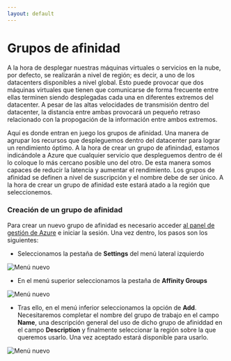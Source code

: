 ```yaml
---
layout: default
---
```

# Grupos de afinidad

A la hora de desplegar nuestras máquinas virtuales o servicios en la nube, por defecto, se realizarán a nivel de región; es decir, a uno de los datacenters disponibles a nivel global. Esto puede provocar que dos máquinas virtuales que tienen que comunicarse de forma frecuente entre ellas terminen siendo desplegadas cada una en diferentes extremos del datacenter. A pesar de las altas velocidades de transmisión dentro del datacenter, la distancia entre ambas provocará un pequeño retraso relacionado con la propogación de la información entre ambos extremos.

Aquí es donde entran en juego los grupos de afinidad. Una manera de agrupar los recursos que despleguemos dentro del datacenter para lograr un rendimiento óptimo. A la hora de crear un grupo de afinindad, estamos indicándole a Azure que cualquier servicio que despleguemos dentro de él lo coloque lo más cercano posible uno del otro. De esta manera somos capaces de reducir la latencia y aumentar el rendimiento. Los grupos de afinidad se definen a nivel de suscripción y el nombre debe de ser único. A la hora de crear un grupo de afinidad este estará atado a la región que seleccionemos. 

### Creación de un grupo de afinidad

Para crear un nuevo grupo de afinidad es necesario acceder [al panel de gestión de Azure](http://manage.windowsazure.com "Panel de gestión de Azure") e iniciar la sesión. Una vez dentro, los pasos son los siguientes:

- Seleccionamos la pestaña de **Settings** del menú lateral izquierdo

![Menú nuevo](../images/virtualmachines-affinityGroup-Step1.png)

- En el menú superior seleccionamos la pestaña de **Affinity Groups**

![Menú nuevo](../images/virtualmachines-affinityGroup-Step2.png)

- Tras ello, en el menú inferior seleccionamos la opción de **Add**. Necesitaremos completar el nombre del grupo de trabajo en el campo **Name**, una descripción general del uso de dicho grupo de afiniddad en el campo **Description** y finalmente seleccionar la región sobre la que queremos usarlo. Una vez aceptado estará disponible para usarlo.

![Menú nuevo](../images/virtualmachines-affinityGroup-Step3.png)
